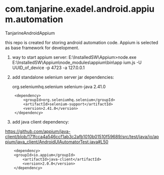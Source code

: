 com.tanjarine.exadel.android.appium.automation
======================

TanjarineAndroidAppium

this repo is created for storing android automation code. Appium is selected as base framework for development.


1) way to start appium server: 
E:\InstalledSW\Appium>node.exe E:\InstalledSW\Appium\node_modules\appium\bin\app
ium.js -U UUID_of_device -p 4723 -a 127.0.0.1

2) add standalone selenium server jar dependencies:
  	
	 <dependency>
            <groupId>org.seleniumhq.selenium</groupId>
            <artifactId>selenium-java</artifactId>
            <version>2.41.0</version>
        </dependency>

        <dependency>
            <groupId>org.seleniumhq.selenium</groupId>
            <artifactId>selenium-support</artifactId>
            <version>2.41.0</version>
        </dependency>




3) add java client dependency:

 https://github.com/appium/java-client/blob/171fcca4a546ccf1ab3c2afb1010b01510f59689/src/test/java/io/appium/java_client/AndroidUIAutomatorTest.java#L50

      	<dependency>
 	    <groupId>io.appium</groupId>
            <artifactId>java-client</artifactId>
            <version>2.0.0</version>
       	</dependency>
